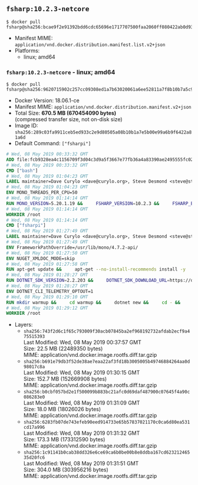 ## `fsharp:10.2.3-netcore`

```console
$ docker pull fsharp@sha256:bcae9f2e91392bdd6cdc65696e1717707500faa2060ff080422ab0d930049795
```

-	Manifest MIME: `application/vnd.docker.distribution.manifest.list.v2+json`
-	Platforms:
	-	linux; amd64

### `fsharp:10.2.3-netcore` - linux; amd64

```console
$ docker pull fsharp@sha256:9620715902c257cc09308ed1a7b63020061a6ee52811a7f8b10b7a5c9aa24777
```

-	Docker Version: 18.06.1-ce
-	Manifest MIME: `application/vnd.docker.distribution.manifest.v2+json`
-	Total Size: **670.5 MB (670454090 bytes)**  
	(compressed transfer size, not on-disk size)
-	Image ID: `sha256:289c03fa9911ceb5ed933c2e9d80505a08b10b1a7e5b00e99a6b9f6422a81a6d`
-	Default Command: `["fsharpi"]`

```dockerfile
# Wed, 08 May 2019 00:33:32 GMT
ADD file:fcb9328ea4c1156709f3d04c3d9a5f3667e77fb36a4a83390ae2495555fc0238 in / 
# Wed, 08 May 2019 00:33:32 GMT
CMD ["bash"]
# Wed, 08 May 2019 01:04:23 GMT
LABEL maintainer=Dave Curylo <dave@curylo.org>, Steve Desmond <steve@stevedesmond.ca>
# Wed, 08 May 2019 01:04:23 GMT
ENV MONO_THREADS_PER_CPU=50
# Wed, 08 May 2019 01:14:14 GMT
RUN MONO_VERSION=5.20.1.19 &&     FSHARP_VERSION=10.2.3 &&     FSHARP_BASENAME=fsharp-$FSHARP_VERSION &&     FSHARP_ARCHIVE=$FSHARP_VERSION.tar.gz &&     FSHARP_ARCHIVE_URL=https://github.com/fsharp/fsharp/archive/$FSHARP_VERSION.tar.gz &&     export GNUPGHOME="$(mktemp -d)" &&     apt-get update && apt-get --no-install-recommends install -y gnupg dirmngr &&     apt-key adv --batch --keyserver hkp://p80.pool.sks-keyservers.net:80 --recv-keys 3FA7E0328081BFF6A14DA29AA6A19B38D3D831EF &&     echo "deb https://download.mono-project.com/repo/debian stretch/snapshots/$MONO_VERSION main" | tee /etc/apt/sources.list.d/mono-official-stable.list &&     apt-get install -y apt-transport-https &&     apt-get update -y &&     apt-get --no-install-recommends install -y pkg-config make nuget mono-devel msbuild ca-certificates-mono locales &&     rm -rf /var/lib/apt/lists/* &&     echo 'en_US.UTF-8 UTF-8' > /etc/locale.gen && /usr/sbin/locale-gen &&     mkdir -p /tmp/src &&     cd /tmp/src &&     printf "namespace a { class b { public static void Main(string[] args) { new System.Net.WebClient().DownloadFile(\"%s\", \"%s\");}}}" $FSHARP_ARCHIVE_URL $FSHARP_ARCHIVE > download-fsharp.cs &&     mcs download-fsharp.cs && mono download-fsharp.exe && rm download-fsharp.exe download-fsharp.cs &&     tar xf $FSHARP_ARCHIVE &&     cd $FSHARP_BASENAME &&     make &&     make install &&     cd ~ &&     rm -rf /tmp/src /tmp/NuGetScratch ~/.nuget ~/.config ~/.local "$GNUPGHOME" &&     apt-get purge -y make gnupg dirmngr &&     apt-get clean
# Wed, 08 May 2019 01:14:14 GMT
WORKDIR /root
# Wed, 08 May 2019 01:14:14 GMT
CMD ["fsharpi"]
# Wed, 08 May 2019 01:27:49 GMT
LABEL maintainer=Dave Curylo <dave@curylo.org>, Steve Desmond <steve@stevedesmond.ca>
# Wed, 08 May 2019 01:27:49 GMT
ENV FrameworkPathOverride=/usr/lib/mono/4.7.2-api/
# Wed, 08 May 2019 01:27:50 GMT
ENV NUGET_XMLDOC_MODE=skip
# Wed, 08 May 2019 01:27:58 GMT
RUN apt-get update &&     apt-get --no-install-recommends install -y     curl     libunwind8     gettext     apt-transport-https     libc6     libcurl3     libgcc1     libgssapi-krb5-2     libicu57     liblttng-ust0     libssl1.0.2     libstdc++6     libunwind8     libuuid1     zlib1g &&     rm -rf /var/lib/apt/lists/*
# Wed, 08 May 2019 01:28:27 GMT
RUN DOTNET_SDK_VERSION=2.2.203 &&     DOTNET_SDK_DOWNLOAD_URL=https://dotnetcli.blob.core.windows.net/dotnet/Sdk/$DOTNET_SDK_VERSION/dotnet-sdk-$DOTNET_SDK_VERSION-linux-x64.tar.gz &&     DOTNET_SDK_DOWNLOAD_SHA=8DA955FA0AEEBB6513A6E8C4C23472286ED78BD5533AF37D79A4F2C42060E736FDA5FD48B61BF5AEC10BBA96EB2610FACC0F8A458823D374E1D437B26BA61A5C &&     curl -SL $DOTNET_SDK_DOWNLOAD_URL --output dotnet.tar.gz &&     echo "$DOTNET_SDK_DOWNLOAD_SHA dotnet.tar.gz" | sha512sum -c - &&     mkdir -p /usr/share/dotnet &&     tar -zxf dotnet.tar.gz -C /usr/share/dotnet &&     rm dotnet.tar.gz &&     ln -s /usr/share/dotnet/dotnet /usr/bin/dotnet
# Wed, 08 May 2019 01:28:27 GMT
ENV DOTNET_CLI_TELEMETRY_OPTOUT=1
# Wed, 08 May 2019 01:29:10 GMT
RUN mkdir warmup &&     cd warmup &&     dotnet new &&     cd - &&     rm -rf warmup /tmp/NuGetScratch
# Wed, 08 May 2019 01:29:12 GMT
WORKDIR /root
```

-	Layers:
	-	`sha256:743f2d6c1f65c793009f30acb07845ba2ef968192732afdab2ecf9a475515393`  
		Last Modified: Wed, 08 May 2019 00:37:57 GMT  
		Size: 22.5 MB (22489350 bytes)  
		MIME: application/vnd.docker.image.rootfs.diff.tar.gzip
	-	`sha256:b691e79db3f52de38ae7eaa22af3fd18b3005005b49746884264aa0d98017c8a`  
		Last Modified: Wed, 08 May 2019 01:30:15 GMT  
		Size: 152.7 MB (152669908 bytes)  
		MIME: application/vnd.docker.image.rootfs.diff.tar.gzip
	-	`sha256:b0cbf057bd2e1f500099b883bc21afc0d69daf487900c07645f4a90c086283e0`  
		Last Modified: Wed, 08 May 2019 01:31:09 GMT  
		Size: 18.0 MB (18026026 bytes)  
		MIME: application/vnd.docker.image.rootfs.diff.tar.gzip
	-	`sha256:6283fb07de743efeb90eed914733e65b57837021170c0ca6d80ea531cd17a996`  
		Last Modified: Wed, 08 May 2019 01:31:32 GMT  
		Size: 173.3 MB (173312590 bytes)  
		MIME: application/vnd.docker.image.rootfs.diff.tar.gzip
	-	`sha256:1c91141b0cab38dd326e6ce69ca6b0be00b8e8ddba167cd62321246535d20fc6`  
		Last Modified: Wed, 08 May 2019 01:31:51 GMT  
		Size: 304.0 MB (303956216 bytes)  
		MIME: application/vnd.docker.image.rootfs.diff.tar.gzip
